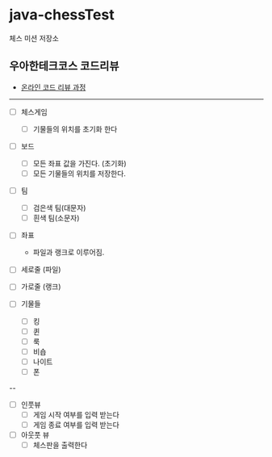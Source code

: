 # java-chessTest

체스 미션 저장소

## 우아한테크코스 코드리뷰

- [온라인 코드 리뷰 과정](https://github.com/woowacourse/woowacourse-docs/blob/master/maincourse/README.md)

---
- [ ] 체스게임
  - [ ] 기물들의 위치를 초기화 한다

- [ ] 보드
  - [ ] 모든 좌표 값을 가진다. (초기화)
  - [ ] 모든 기물들의 위치를 저장한다.
    
- [ ] 팀
  - [ ] 검은색 팀(대문자)
  - [ ] 흰색 팀(소문자)

- [ ] 좌표
  - 파일과 랭크로 이루어짐.

- [ ] 세로줄 (파일)
- [ ] 가로줄 (랭크)

- [ ] 기물들 
  - [ ] 킹
  - [ ] 퀸
  - [ ] 룩
  - [ ] 비숍 
  - [ ] 나이트
  - [ ] 폰

--

- [ ] 인풋뷰
  - [ ] 게임 시작 여부를 입력 받는다
  - [ ] 게임 종료 여부를 입력 받는다

- [ ] 아웃풋 뷰
  - [ ] 체스판을 출력한다
